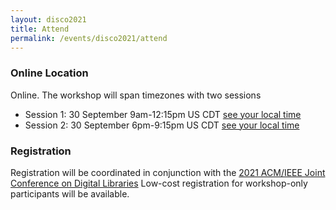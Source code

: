 ```yaml
---
layout: disco2021
title: Attend
permalink: /events/disco2021/attend
---
```

### Online Location
Online. The workshop will span timezones with two sessions

- Session 1: 30 September 9am-12:15pm US CDT [see your local time](https://www.timeanddate.com/worldclock/fixedtime.html?iso=20210930T09&p1=5158&ah=3&am=15)
- Session 2: 30 September 6pm-9:15pm US CDT [see your local time](https://www.timeanddate.com/worldclock/fixedtime.html?iso=20210930T18&p1=5158&ah=3&am=15)

### Registration
Registration will be coordinated in conjunction with the [2021 ACM/IEEE Joint Conference on Digital Libraries](https://2021.jcdl.org)
Low-cost registration for workshop-only participants will be available.
